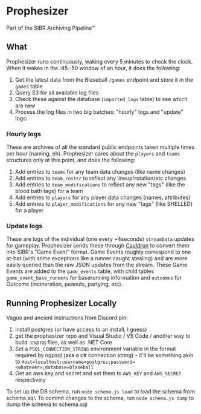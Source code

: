 # Prophesizer

Part of the SIBR Archiving Pipeline™

## What

Prophesizer runs continuously, waking every 5 minutes to check the clock. When it wakes in the :45-:50 window of an hour, it does the following:

1) Get the latest data from the Blaseball `/games` endpoint and store it in the `games` table
2) Query S3 for all available log files
3) Check these against the database (`imported_logs` table) to see which are new
4) Process the log files in two big batches: "hourly" logs and "update" logs:

### Hourly logs

These are archives of all the standard public endpoints taken multiple times per hour (naming, eh).
Prophesizer cares about the `players` and `teams` structures only at this point, and does the following:

1) Add entries to `teams` for any team data changes (like name changes)
2) Add entries to `team_roster` to reflect any lineup/rotation/etc changes
3) Add entries to `team_modifications` to reflect any new "tags" (like the blood bath tags) for a team
4) Add entries to `players` for any player data changes (names, attributes)
5) Add entries to `player_modifications` for any new "tags" (like SHELLED) for a player

### Update logs

These are logs of the individual (one every ~4seconds) `streamData` updates for gameplay.
Prophesizer sends these through [Cauldron](https://github.com/Society-for-Internet-Blaseball-Research/Cauldron) to convert them into SIBR's "Game Event" format.
Game Events roughly correspond to one at-bat (with some exceptions like a runner caught stealing) and are more easily queried than the raw JSON updates from the stream.
These Game Events are added to the `game_events` table, with child tables `game_event_base_runners` for baserunning information and `outcomes` for Outcome (incineration, peanuts, partying, etc).

## Running Prophesizer Locally

Vague and ancient instructions from Discord pin:

1) install postgres (or have access to an install, I guess)
2) get the prophesizer repo and Visual Studio / VS Code / another way to build .csproj files, as well as .NET Core
3) Set a `PSQL_CONNECTION_STRING` environment variable in the format required by ngpsql (aka a c# connection string) - it'll be something akin to `Host=localhost;username=postgres;password=<whatever>;database=blaseball`
4) Get an aws key and secret and set them to `AWS_KEY` and `AWS_SECRET` respectively

To set up the DB schema, run `node schema.js load` to load the schema from schema.sql.
To commit changes to the schema, run `node schema.js dump` to dump the schema to schema.sql

